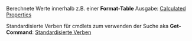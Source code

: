 
Berechnete Werte innerhalb z.B. einer **Format-Table** Ausgabe:
[Calculated Properties][CalculatedProperties]

Standardisierte Verben für cmdlets zum verwenden der Suche aka **Get-Command**:
[Standardisierte Verben][Verb]



[CalculatedProperties]: https://learn.microsoft.com/en-us/powershell/module/microsoft.powershell.core/about/about_calculated_properties?view=powershell-5.1
[Verb]: https://learn.microsoft.com/en-us/powershell/scripting/developer/cmdlet/approved-verbs-for-windows-powershell-commands?view=powershell-5.1